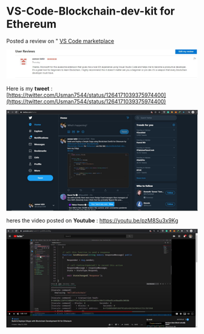 # VS-Code-Blockchain-dev-kit for Ethereum
Posted a review on  " [VS Code marketplace](https://marketplace.visualstudio.com/items?itemName=AzBlockchain.azure-blockchain&ssr=false#review-details)

![](img/review.jpg)


Here is my **tweet** : [https://twitter.com/Usman7544/status/1264171039375974400](https://twitter.com/Usman7544/status/1264171039375974400)



![](img/tweet.jpg)



heres the video posted on **Youtube** :  https://youtu.be/pzM8Su3x9Kg

![](img/video.jpg)
